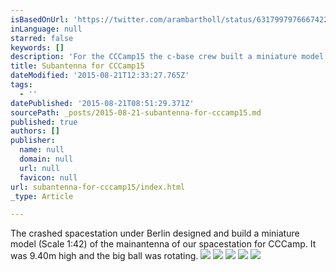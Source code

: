 ```yaml
---
isBasedOnUrl: 'https://twitter.com/arambartholl/status/631799797666742272'
inLanguage: null
starred: false
keywords: []
description: 'For the CCCamp15 the c-base crew built a miniature model of our spacestation main antenna (also known as TV-Tower in Berlin Alexanderplatz) in Scale 1:42'
title: Subantenna for CCCamp15
dateModified: '2015-08-21T12:33:27.765Z'
tags:
  - ''
datePublished: '2015-08-21T08:51:29.371Z'
sourcePath: _posts/2015-08-21-subantenna-for-cccamp15.md
published: true
authors: []
publisher:
  name: null
  domain: null
  url: null
  favicon: null
url: subantenna-for-cccamp15/index.html
_type: Article

---
```

The crashed spacestation under Berlin designed and build a miniature model (Scale 1:42) of the mainantenna of our spacestation for CCCamp. It was 9.40m high and the big ball was rotating.
![](https://the-grid-user-content.s3-us-west-2.amazonaws.com/5d528e7a-e02b-4b85-9e3e-8a1735e48538.jpg)
![](https://the-grid-user-content.s3-us-west-2.amazonaws.com/6d9b9eb6-570d-4609-ac12-04664b7a1b75.jpg)
![](https://the-grid-user-content.s3-us-west-2.amazonaws.com/871fbe28-e1d2-434d-879a-a13d6411eff7.jpg)
![](https://the-grid-user-content.s3-us-west-2.amazonaws.com/7d67c6b5-2299-44a8-9e25-2b9e1d2f4b32.jpg)
![](https://the-grid-user-content.s3-us-west-2.amazonaws.com/4bb3de47-fad4-4050-96c2-613be972f3c0.jpg)